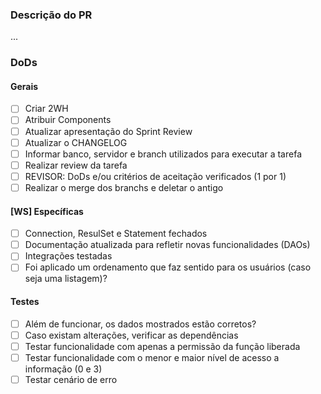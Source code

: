 ### Descrição do PR
...

### DoDs
#### Gerais
- [ ] Criar 2WH
- [ ] Atribuir Components
- [ ] Atualizar apresentação do Sprint Review
- [ ] Atualizar o CHANGELOG
- [ ] Informar banco, servidor e branch utilizados para executar a tarefa
- [ ] Realizar review da tarefa
- [ ] REVISOR: DoDs e/ou critérios de aceitação verificados (1 por 1)
- [ ] Realizar o merge dos branchs e deletar o antigo

#### [WS] Específicas
- [ ] Connection, ResulSet e Statement fechados
- [ ] Documentação atualizada para refletir novas funcionalidades (DAOs)
- [ ] Integrações testadas
- [ ] Foi aplicado um ordenamento que faz sentido para os usuários (caso seja uma listagem)?

#### Testes
- [ ] Além de funcionar, os dados mostrados estão corretos?
- [ ] Caso existam alterações, verificar as dependências
- [ ] Testar funcionalidade com apenas a permissão da função liberada
- [ ] Testar funcionalidade com o menor e maior nível de acesso a informação (0 e 3)
- [ ] Testar cenário de erro
